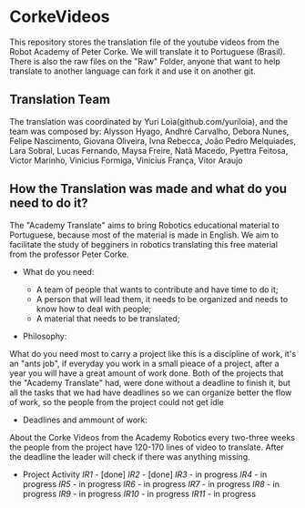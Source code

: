 CorkeVideos
=============
This repository stores the translation file of the youtube videos from the Robot Academy of Peter Corke.
We will translate it to Portuguese (Brasil). There is also the raw files on the "Raw" Folder, anyone that want to help translate to another language can fork it and use it on another git.

Translation Team
--------------
The translation was coordinated by Yuri Loia(github.com/yuriloia), and the team was composed by: 
Alysson Hyago, 
Andhré Carvalho, 
Debora Nunes, 
Felipe Nascimento, 
Giovana Oliveira, 
Ivna Rebecca,
João Pedro Melquiades, 
Lara Sobral, 
Lucas Fernando,
Maysa Freire, 
Natã Macedo, 
Pyettra Feitosa,
Victor Marinho, 
Vinicius Formiga, 
Vinicius França, 
Vitor Araujo

How the Translation was made and what do you need to do it?
---------------------------------------------------------

The "Academy Translate" aims to bring Robotics educational material to Portuguese, because most of the material is made in English. We aim to facilitate the study of begginers in robotics translating this free material from the professor Peter Corke.

* What do you need:
  * A team of people that wants to contribute and have time to do it;
  * A person that will lead them, it needs to be organized and needs to know how to deal with people;
  * A material that needs to be translated;
  
* Philosophy:

What do you need most to carry a project like this is a discipline of work, it's an "ants job", if everyday you work in a small pieace of a project, after a year you will have a great amount of work done. 
Both of the projects that the "Academy Translate" had, were done without a deadline to finish it, but all the tasks that we had have deadlines so we can organize better the flow of work, so the people from the project could not get idle

* Deadlines and ammount of work:

About the Corke Videos from the Academy Robotics every two-three weeks the people from the project have 120-170 lines of video to translate. After the deadline the leader will check if there was anything missing. 


* Project Activity
_*IR1*_  - [done]
_*IR2*_  - [done]
_*IR3*_  - in progress
_*IR4*_  - in progress
_*IR5*_  - in progress
_*IR6*_  - in progress
_*IR7*_  - in progress
_*IR8*_  - in progress
_*IR9*_  - in progress
_*IR10*_ - in progress
_*IR11*_ - in progress


